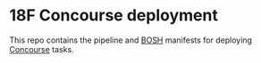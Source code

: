 # 18F Concourse deployment

This repo contains the pipeline and [BOSH](https://bosh.io) manifests for deploying [Concourse](https://concourse.ci/) tasks.